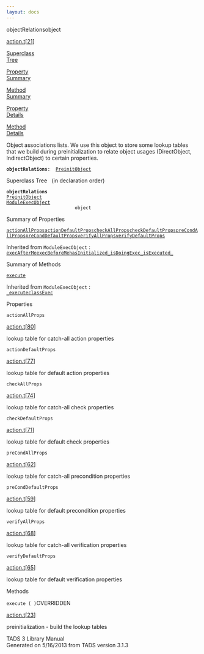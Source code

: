 ```yaml
---
layout: docs
---
```

<span class="title">objectRelations</span><span class="type">object</span>

[action.t](../file/action.t.html)\[[21](../source/action.t.html#21)\]

[Superclass  
Tree](#_SuperClassTree_)

[Property  
Summary](#_PropSummary_)

[Method  
Summary](#_MethodSummary_)

[Property  
Details](#_Properties_)

[Method  
Details](#_Methods_)

<div class="fdesc">

Object associations lists. We use this object to store some lookup
tables that we build during preinitialization to relate object usages
(DirectObject, IndirectObject) to certain properties.

**`objectRelations`**` :   `[`PreinitObject`](../object/PreinitObject.html)

</div>

<span id="_SuperClassTree_"></span>

<div class="mjhd">

<span class="hdln">Superclass Tree</span>   (in declaration order)

</div>

**`objectRelations`**  
[`PreinitObject`](../object/PreinitObject.html)  
[`ModuleExecObject`](../object/ModuleExecObject.html)  
`                         object`  
<span id="_PropSummary_"></span>

<div class="mjhd">

<span class="hdln">Summary of Properties</span>  

</div>

[`actionAllProps`](#actionAllProps)[`actionDefaultProps`](#actionDefaultProps)[`checkAllProps`](#checkAllProps)[`checkDefaultProps`](#checkDefaultProps)[`preCondAllProps`](#preCondAllProps)[`preCondDefaultProps`](#preCondDefaultProps)[`verifyAllProps`](#verifyAllProps)[`verifyDefaultProps`](#verifyDefaultProps)



Inherited from `ModuleExecObject` :  
[`execAfterMe`](../object/ModuleExecObject.html#execAfterMe)[`execBeforeMe`](../object/ModuleExecObject.html#execBeforeMe)[`hasInitialized_`](../object/ModuleExecObject.html#hasInitialized_)[`isDoingExec_`](../object/ModuleExecObject.html#isDoingExec_)[`isExecuted_`](../object/ModuleExecObject.html#isExecuted_)

<span id="_MethodSummary_"></span>

<div class="mjhd">

<span class="hdln">Summary of Methods</span>  

</div>

[`execute`](#execute)



Inherited from `ModuleExecObject` :  
[`_execute`](../object/ModuleExecObject.html#_execute)[`classExec`](../object/ModuleExecObject.html#classExec)

<span id="_Properties_"></span>

<div class="mjhd">

<span class="hdln">Properties</span>  

</div>

<span id="actionAllProps"></span>

`actionAllProps`

[action.t](../file/action.t.html)\[[80](../source/action.t.html#80)\]

<div class="desc">

lookup table for catch-all action properties

</div>

<span id="actionDefaultProps"></span>

`actionDefaultProps`

[action.t](../file/action.t.html)\[[77](../source/action.t.html#77)\]

<div class="desc">

lookup table for default action properties

</div>

<span id="checkAllProps"></span>

`checkAllProps`

[action.t](../file/action.t.html)\[[74](../source/action.t.html#74)\]

<div class="desc">

lookup table for catch-all check properties

</div>

<span id="checkDefaultProps"></span>

`checkDefaultProps`

[action.t](../file/action.t.html)\[[71](../source/action.t.html#71)\]

<div class="desc">

lookup table for default check properties

</div>

<span id="preCondAllProps"></span>

`preCondAllProps`

[action.t](../file/action.t.html)\[[62](../source/action.t.html#62)\]

<div class="desc">

lookup table for catch-all precondition properties

</div>

<span id="preCondDefaultProps"></span>

`preCondDefaultProps`

[action.t](../file/action.t.html)\[[59](../source/action.t.html#59)\]

<div class="desc">

lookup table for default precondition properties

</div>

<span id="verifyAllProps"></span>

`verifyAllProps`

[action.t](../file/action.t.html)\[[68](../source/action.t.html#68)\]

<div class="desc">

lookup table for catch-all verification properties

</div>

<span id="verifyDefaultProps"></span>

`verifyDefaultProps`

[action.t](../file/action.t.html)\[[65](../source/action.t.html#65)\]

<div class="desc">

lookup table for default verification properties

</div>

<span id="_Methods_"></span>

<div class="mjhd">

<span class="hdln">Methods</span>  

</div>

<span id="execute"></span>

`execute ( )`<span class="rem">OVERRIDDEN</span>

[action.t](../file/action.t.html)\[[23](../source/action.t.html#23)\]

<div class="desc">

preinitialization - build the lookup tables

</div>

<div class="ftr">

TADS 3 Library Manual  
Generated on 5/16/2013 from TADS version 3.1.3

</div>
